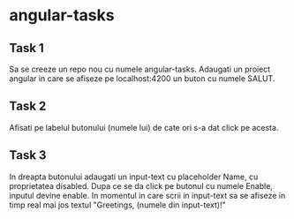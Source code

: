 # angular-tasks

## Task 1

Sa se creeze un repo nou cu numele angular-tasks. Adaugati un proiect angular in care se afiseze pe localhost:4200 un buton cu numele SALUT.

## Task 2

Afisati pe labelul butonului (numele lui) de cate ori s-a dat click pe acesta.

## Task 3

In dreapta butonului adaugati un input-text cu placeholder Name, cu proprietatea disabled. Dupa ce se da click pe butonul cu numele Enable, inputul devine enable. In momentul in care scrii in input-text sa se afiseze in timp real mai jos textul "Greetings, (numele din input-text)!"
